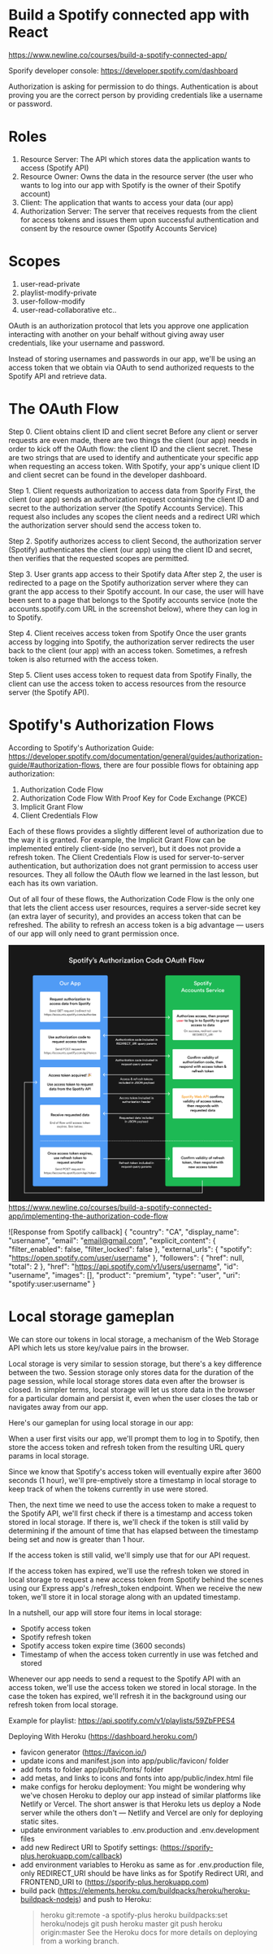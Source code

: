 
# Build a Spotify connected app with React

<https://www.newline.co/courses/build-a-spotify-connected-app/>

Sporify developer console: <https://developer.spotify.com/dashboard>

Authorization is asking for permission to do things. Authentication is about proving you are the correct person by providing credentials like a username or password.

# Roles

1. Resource Server: The API which stores data the application wants to access (Spotify API)
2. Resource Owner: Owns the data in the resource server (the user who wants to log into our app with Spotify is the owner of their Spotify account)
3. Client: The application that wants to access your data (our app)
4. Authorization Server: The server that receives requests from the client for access tokens and issues them upon successful authentication and consent by the resource owner (Spotify Accounts Service)

# Scopes

1. user-read-private
2. playlist-modify-private
3. user-follow-modify
4. user-read-collaborative
etc..

OAuth is an authorization protocol that lets you approve one application interacting with another on your behalf without giving away user credentials, like your username and password.

Instead of storing usernames and passwords in our app, we'll be using an access token that we obtain via OAuth to send authorized requests to the Spotify API and retrieve data.

# The OAuth Flow

Step 0. Client obtains client ID and client secret
Before any client or server requests are even made, there are two things the client (our app) needs in order to kick off the OAuth flow: the client ID and the client secret. These are two strings that are used to identify and authenticate your specific app when requesting an access token.
With Spotify, your app's unique client ID and client secret can be found in the developer dashboard.

Step 1. Client requests authorization to access data from Sporify
First, the client (our app) sends an authorization request containing the client ID and secret to the authorization server (the Spotify Accounts Service). This request also includes any scopes the client needs and a redirect URI which the authorization server should send the access token to.

Step 2. Spotify authorizes access to client
Second, the authorization server (Spotify) authenticates the client (our app) using the client ID and secret, then verifies that the requested scopes are permitted.

Step 3. User grants app access to their Spotify data
After step 2, the user is redirected to a page on the Spotify authorization server where they can grant the app access to their Spotify account. In our case, the user will have been sent to a page that belongs to the Spotify accounts service (note the accounts.spotify.com URL in the screenshot below), where they can log in to Spotify.

Step 4. Client receives access token from Spotify
Once the user grants access by logging into Spotify, the authorization server redirects the user back to the client (our app) with an access token. Sometimes, a refresh token is also returned with the access token.

Step 5. Client uses access token to request data from Spotify
Finally, the client can use the access token to access resources from the resource server (the Spotify API).

# Spotify's Authorization Flows

According to Spotify's Authorization Guide: <https://developer.spotify.com/documentation/general/guides/authorization-guide/#authorization-flows>, there are four possible flows for obtaining app authorization:

1. Authorization Code Flow
2. Authorization Code Flow With Proof Key for Code Exchange (PKCE)
3. Implicit Grant Flow
4. Client Credentials Flow

Each of these flows provides a slightly different level of authorization due to the way it is granted. For example, the Implicit Grant Flow can be implemented entirely client-side (no server), but it does not provide a refresh token. The Client Credentials Flow is used for server-to-server authentication, but authorization does not grant permission to access user resources. They all follow the OAuth flow we learned in the last lesson, but each has its own variation.

Out of all four of these flows, the Authorization Code Flow is the only one that lets the client access user resources, requires a server-side secret key (an extra layer of security), and provides an access token that can be refreshed. The ability to refresh an access token is a big advantage — users of our app will only need to grant permission once.

![Authorization code diagram](authorization-code-diagram.png)
<https://www.newline.co/courses/build-a-spotify-connected-app/implementing-the-authorization-code-flow>

![Response from Spotify callback]
{
  "country": "CA",
  "display_name": "username",
  "email": "email@gmail.com",
  "explicit_content": {
    "filter_enabled": false,
    "filter_locked": false
  },
  "external_urls": {
    "spotify": "https://open.spotify.com/user/username"
  },
  "followers": {
    "href": null,
    "total": 2
  },
  "href": "https://api.spotify.com/v1/users/username",
  "id": "username",
  "images": [],
  "product": "premium",
  "type": "user",
  "uri": "spotify:user:username"
}

# Local storage gameplan

We can store our tokens in local storage, a mechanism of the Web Storage API which lets us store key/value pairs in the browser.

Local storage is very similar to session storage, but there's a key difference between the two. Session storage only stores data for the duration of the page session, while local storage stores data even after the browser is closed. In simpler terms, local storage will let us store data in the browser for a particular domain and persist it, even when the user closes the tab or navigates away from our app.

Here's our gameplan for using local storage in our app:

When a user first visits our app, we'll prompt them to log in to Spotify, then store the access token and refresh token from the resulting URL query params in local storage.

Since we know that Spotify's access token will eventually expire after 3600 seconds (1 hour), we'll pre-emptively store a timestamp in local storage to keep track of when the tokens currently in use were stored.

Then, the next time we need to use the access token to make a request to the Spotify API, we'll first check if there is a timestamp and access token stored in local storage. If there is, we'll check if the token is still valid by determining if the amount of time that has elapsed between the timestamp being set and now is greater than 1 hour.

If the access token is still valid, we'll simply use that for our API request.

If the access token has expired, we'll use the refresh token we stored in local storage to request a new access token from Spotify behind the scenes using our Express app's /refresh_token endpoint. When we receive the new token, we'll store it in local storage along with an updated timestamp.

In a nutshell, our app will store four items in local storage:

- Spotify access token
- Spotify refresh token
- Spotify access token expire time (3600 seconds)
- Timestamp of when the access token currently in use was fetched and stored

Whenever our app needs to send a request to the Spotify API with an access token, we'll use the access token we stored in local storage. In the case the token has expired, we'll refresh it in the background using our refresh token from local storage.

Example for playlist: <https://api.spotify.com/v1/playlists/59ZbFPES4>

Deploying With Heroku (<https://dashboard.heroku.com/>)

- favicon generator (<https://favicon.io/>)
- update icons and manifest.json into app/public/favicon/ folder
- add fonts to folder app/public/fonts/ folder
- add metas, and links to icons and fonts into app/public/index.html file
- make configs for heroku deployment: You might be wondering why we've chosen Heroku to deploy our app instead of similar platforms like Netlify or Vercel. The short answer is that Heroku lets us deploy a Node server while the others don't — Netlify and Vercel are only for deploying static sites.
- update environment variables to .env.production and .env.development files
- add new Redirect URI to Spotify settings: (<https://sporify-plus.herokuapp.com/callback>)
- add environment variables to Heroku as same as for .env.production file, only REDIRECT_URI should be have links as for Spotify Redirect URI, and FRONTEND_URI to (<https://sporify-plus.herokuapp.com>)
- build pack (<https://elements.heroku.com/buildpacks/heroku/heroku-buildpack-nodejs>) and push to Heroku:
  > heroku git:remote -a spotify-plus
  > heroku buildpacks:set heroku/nodejs
  > git push heroku master
  > git push heroku origin:master
See the Heroku docs for more details on deploying from a working branch.

